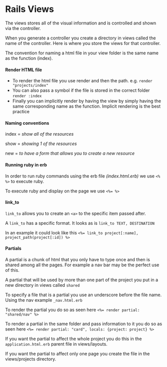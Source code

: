 # Rails Views

The views stores all of the visual information and is controlled and shown via the controller.

When you generate a controller you create a directory in views called the name of the controller. Here is where you store the views for that controller.

The convention for naming a html file in your view folder is the same name as the function (index).



#### Render HTML file

- To render the html file you use render and then the path. e.g.  `render "projects/index"`
- You can also pass a symbol if the file is stored in the correct folder `render :index`
- Finally you can implicitly render by having the view by simply having the same corresponding name as the function. Implicit rendering is the best practice



#### Naming conventions

index = *show all of the resources*

show = *showing 1 of the resources*

new = *to have a form that allows you to create a new resource*



#### Running ruby in erb

In order to run ruby commands using the erb file *(index.html.erb)* we use `<% %>` to execute ruby.

To execute ruby and display on the page we use `<%= %>`



#### link_to

`link_to` allows you to create an `<a>` to the specific item passed after.

A `link_to` has a specific format. It looks as is `link_to TEXT, DESTINATION`

In an example it could look like this `<%= link_to project[:name], project_path(project[:id]) %>`



#### Partials

A partial is a chunk of html that you only have to type once and then is shared among all the pages. For example a nav bar may be the perfect use of this.

A partial that will be used by more than one part of the project you put in a new directory in views called `shared`

To specify a file that is a partial you use an underscore before the file name. Using the nav example `_nav.html.erb`

To render the partial you do so as seen here `<%= render partial: "shared/nav" %>`

To render a partial in the same folder and pass information to it you do so as seen here 
`<%= render partial: "card", locals: {project: project} %>`

If you want the partial to affect the whole project you do this in the `application.html.erb` parent file in views/layouts.

If you want the partial to affect only one page you create the file in the views/projects directory.